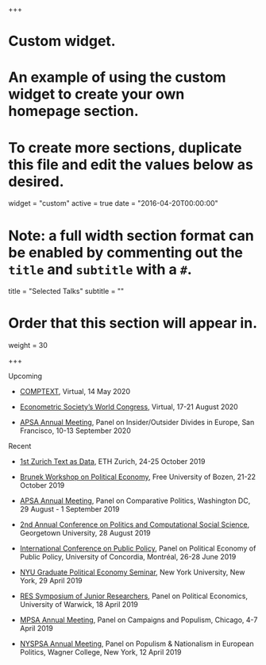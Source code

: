 +++
# Custom widget.
# An example of using the custom widget to create your own homepage section.
# To create more sections, duplicate this file and edit the values below as desired.
widget = "custom"
active = true
date = "2016-04-20T00:00:00"

# Note: a full width section format can be enabled by commenting out the `title` and `subtitle` with a `#`.
title = "Selected Talks"
subtitle = ""

# Order that this section will appear in.
weight = 30

+++

Upcoming

- [COMPTEXT](http://www.comptextconference.org/), Virtual, 14 May 2020

- [Econometric Society’s World Congress](https://www.econometricsociety.org/meetings/schedule/2020/08/17/2020-world-congress-goes-virtual), Virtual, 17-21 August 2020

- [APSA Annual Meeting](https://connect.apsanet.org/apsa2020/), Panel on Insider/Outsider Divides in Europe, San Francisco, 10-13 September 2020

Recent

- [1st Zurich Text as Data](https://zurich-text-as-data.com), ETH Zurich, 24-25 October 2019

- [Brunek Workshop on Political Economy](https://wspoleco.events.unibz.it), Free University of Bozen, 21-22 October 2019

- [APSA Annual Meeting](https://convention2.allacademic.com/one/apsa/apsa19/index.php?cmd=Online+Program+View+Session&selected_session_id=1543873&PHPSESSID=fnfrgqtvffrqdvv7ll1rf6gb36), Panel on Comparative Politics, Washington DC, 29 August - 1 September 2019

- [2nd Annual Conference on Politics and Computational Social Science](https://mccourt.georgetown.edu/PaCSS), Georgetown University, 28 August 2019

- [International Conference on Public Policy](http://www.ippapublicpolicy.org//conference/icpp4/10), Panel on Political Economy of Public Policy, University of Concordia, Montréal, 26-28 June 2019

- [NYU Graduate Political Economy Seminar](https://nyugradpeseminar.wordpress.com), New York University, New York, 29 April 2019

- [RES Symposium of Junior Researchers](https://sites.google.com/site/resjunsym/), Panel on Political Economics, University of Warwick, 18 April 2019

- [MPSA Annual Meeting](https://www.mpsanet.org), Panel on Campaigns and Populism, Chicago, 4-7 April 2019

- [NYSPSA Annual Meeting](https://www.nyspsa.org), Panel on Populism & Nationalism in European Politics, Wagner College, New York, 12 April 2019
